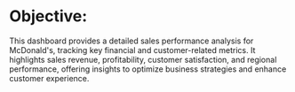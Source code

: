 # Objective:
This dashboard provides a detailed sales performance analysis for McDonald's, tracking key financial and customer-related metrics. It highlights sales revenue, profitability, customer satisfaction, and regional performance, offering insights to optimize business strategies and enhance customer experience.
